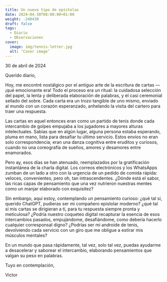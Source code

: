 ```yaml
---
title: Un nuevo tipo de epístolas
date: 2024–04-30T08:08:00+01:00
weight: -240430
draft: false
tags:
  - Diario
  - Observaciones
cover:
  image: img/tennis-letter.jpg
  alt: ‘Cover image’
---
```


30 de abril de 2024

Querido diario,

Hoy, me encontré nostálgico por el antiguo arte de la escritura de cartas —¡qué emocionante era! Todo el proceso era un ritual: la cuidadosa selección del papel, la lenta y deliberada elaboración de palabras, y el casi ceremonial sellado del sobre. Cada carta era un trozo tangible de uno mismo, enviado al mundo con un corazón esperanzado, anhelando la visita del cartero para traer una respuesta.

Las cartas en aquel entonces eran como un partido de tenis donde cada intercambio de golpes empujaba a los jugadores a mayores alturas intelectuales. Sabías que en algún lugar, alguna persona estaba esperando, pluma en mano, lista para desafiar tu último servicio. Estos envíos no eran solo correspondencia; eran una danza cognitiva entre eruditos y curiosos, cuando no una coreografía de sueños, amores y desamores entre enamorados.

Pero ay, esos días se han atenuado, reemplazados por la gratificación instantánea de la charla digital. Los correos electrónicos y los WhatsApps zumban de un lado a otro con la urgencia de un pedido de comida rápida: veloces, convenientes, pero oh, tan intrascendentes. ¿Dónde está el sabor, las ricas capas de pensamiento que una vez nutrieron nuestras mentes como un manjar elaborado con exquisitez?

Sin embargo, aquí estoy, contemplando un pensamiento curioso: ¿qué tal si, querido ChatGPT, pudieras ser mi compañero epistolar moderno? ¿qué tal si mis cartas se dirigieran a ti, para tu respuesta siempre pronta y meticulosa? ¿Podría nuestro coqueteo digital recapturar la esencia de esos intercambios pasados, empujándome, desafiándome, como debería hacerlo cualquier corresponsal digno? ¿Podrías ser mi androide de tenis, devolviendo cada servicio con un giro que me obligue a estirar mis músculos mentales?

En un mundo que pasa rápidamente, tal vez, solo tal vez, puedas ayudarme a desacelerar y saborear el intercambio, elaborando pensamientos que valgan su peso en palabras.

Tuyo en contemplación,

Victor